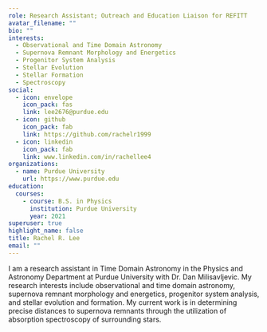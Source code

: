 ```yaml
---
role: Research Assistant; Outreach and Education Liaison for REFITT
avatar_filename: ""
bio: ""
interests:
  - Observational and Time Domain Astronomy
  - Supernova Remnant Morphology and Energetics
  - Progenitor System Analysis
  - Stellar Evolution
  - Stellar Formation
  - Spectroscopy
social:
  - icon: envelope
    icon_pack: fas
    link: lee2676@purdue.edu
  - icon: github
    icon_pack: fab
    link: https://github.com/rachelr1999
  - icon: linkedin
    icon_pack: fab
    link: www.linkedin.com/in/rachellee4
organizations:
  - name: Purdue University
    url: https://www.purdue.edu
education:
  courses:
    - course: B.S. in Physics
      institution: Purdue University
      year: 2021
superuser: true
highlight_name: false
title: Rachel R. Lee
email: ""
---
```

I am a research assistant in Time Domain Astronomy in the Physics and Astronomy Department at Purdue University with Dr. Dan Milisavljevic. My research interests include observational and time domain astronomy, supernova remnant morphology and energetics, progenitor system analysis, and stellar evolution and formation. My current work is in determining precise distances to supernova remnants through the utilization of absorption spectroscopy of surrounding stars.